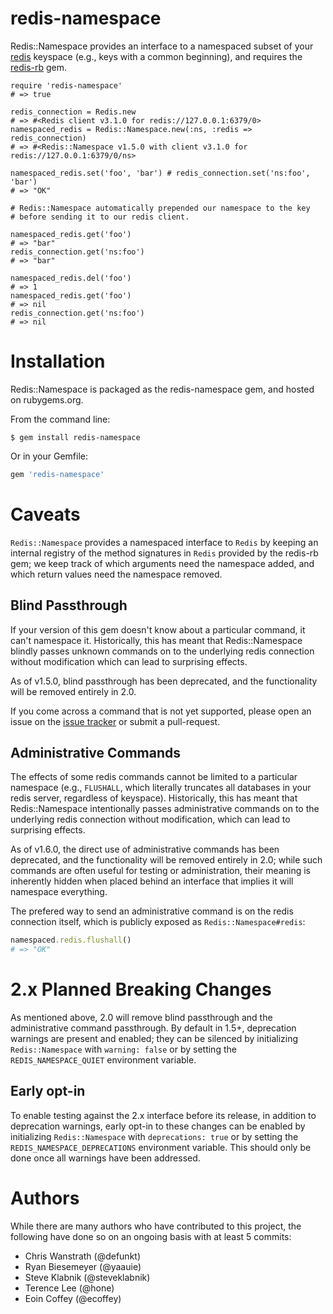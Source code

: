 redis-namespace
===============

Redis::Namespace provides an interface to a namespaced subset of your [redis][] keyspace (e.g., keys with a common beginning), and requires the [redis-rb][] gem.

~~~ irb
require 'redis-namespace'
# => true

redis_connection = Redis.new
# => #<Redis client v3.1.0 for redis://127.0.0.1:6379/0>
namespaced_redis = Redis::Namespace.new(:ns, :redis => redis_connection)
# => #<Redis::Namespace v1.5.0 with client v3.1.0 for redis://127.0.0.1:6379/0/ns>

namespaced_redis.set('foo', 'bar') # redis_connection.set('ns:foo', 'bar')
# => "OK"

# Redis::Namespace automatically prepended our namespace to the key
# before sending it to our redis client.

namespaced_redis.get('foo')
# => "bar"
redis_connection.get('ns:foo')
# => "bar"

namespaced_redis.del('foo')
# => 1
namespaced_redis.get('foo')
# => nil
redis_connection.get('ns:foo')
# => nil
~~~

Installation
============

Redis::Namespace is packaged as the redis-namespace gem, and hosted on rubygems.org.

From the command line:

    $ gem install redis-namespace

Or in your Gemfile:

~~~ ruby
gem 'redis-namespace'
~~~

Caveats
=======

`Redis::Namespace` provides a namespaced interface to `Redis` by keeping an internal registry of the method signatures in `Redis` provided by the redis-rb gem;
we keep track of which arguments need the namespace added, and which return values need the namespace removed.

Blind Passthrough
-----------------
If your version of this gem doesn't know about a particular command, it can't namespace it.
Historically, this has meant that Redis::Namespace blindly passes unknown commands on to the underlying redis connection without modification which can lead to surprising effects.

As of v1.5.0, blind passthrough has been deprecated, and the functionality will be removed entirely in 2.0.

If you come across a command that is not yet supported, please open an issue on the [issue tracker][] or submit a pull-request.

Administrative Commands
-----------------------
The effects of some redis commands cannot be limited to a particular namespace (e.g., `FLUSHALL`, which literally truncates all databases in your redis server, regardless of keyspace).
Historically, this has meant that Redis::Namespace intentionally passes administrative commands on to the underlying redis connection without modification, which can lead to surprising effects.

As of v1.6.0, the direct use of administrative commands has been deprecated, and the functionality will be removed entirely in 2.0;
while such commands are often useful for testing or administration, their meaning is inherently hidden when placed behind an interface that implies it will namespace everything.

The prefered way to send an administrative command is on the redis connection
itself, which is publicly exposed as `Redis::Namespace#redis`:

~~~ ruby
namespaced.redis.flushall()
# => "OK"
~~~

2.x Planned Breaking Changes
============================

As mentioned above, 2.0 will remove blind passthrough and the administrative command passthrough.
By default in 1.5+, deprecation warnings are present and enabled;
they can be silenced by initializing `Redis::Namespace` with `warning: false` or by setting the `REDIS_NAMESPACE_QUIET` environment variable.

Early opt-in
------------

To enable testing against the 2.x interface before its release, in addition to deprecation warnings, early opt-in to these changes can be enabled by initializing `Redis::Namespace` with `deprecations: true` or by setting the `REDIS_NAMESPACE_DEPRECATIONS` environment variable.
This should only be done once all warnings have been addressed.

Authors
=======

While there are many authors who have contributed to this project, the following have done so on an ongoing basis with at least 5 commits:

 - Chris Wanstrath (@defunkt)
 - Ryan Biesemeyer (@yaauie)
 - Steve Klabnik (@steveklabnik)
 - Terence Lee (@hone)
 - Eoin Coffey (@ecoffey)

[redis]: http://redis.io
[redis-rb]: https://github.com/redis/redis-rb
[issue tracker]: https://github.com/resque/redis-namespace/issues

